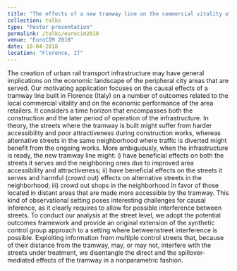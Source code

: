 ```yaml
---
title: "The effects of a new tramway line on the commercial vitality of peripheral neighborhoods"
collection: talks
type: "Poster presentation"
permalink: /talks/eurocim2018
venue: "EuroCIM 2018"
date: 10-04-2018
location: "Florence, IT"
---
```


The creation of urban rail transport infrastructure may have general implications on the
economic landscape of the peripheral city areas that are served. Our motivating application focuses on the causal effects of a tramway line built in Florence (Italy) on a number
of outcomes related to the local commercial vitality and on the economic performance of
the area retailers. It considers a time horizon that encompasses both the construction
and the later period of operation of the infrastructure. In theory, the streets where the
tramway is built might suffer from harder accessibility and poor attractiveness during
construction works, whereas alternative streets in the same neighborhood where traffic
is diverted might benefit from the ongoing works. More ambiguously, when the infrastructure is ready, the new tramway line might: i) have beneficial effects on both the
streets it serves and the neighboring ones due to improved area accessibility and attractiveness; ii) have beneficial effects on the streets it serves and harmful (crowd out) effects
on alternative streets in the neighborhood; iii) crowd out shops in the neighborhood in
favor of those located in distant areas that are made more accessible by the tramway.
This kind of observational setting poses interesting challenges for causal inference, as
it clearly requires to allow for possible interference between streets. To conduct our
analysis at the street level, we adopt the potential outcomes framework and provide an
original extension of the synthetic control group approach to a setting where betweenstreet interference is possible. Exploiting information from multiple control streets that,
because of their distance from the tramway, may, or may not, interfere with the streets
under treatment, we disentangle the direct and the spillover-mediated effects of the
tramway in a nonparametric fashion.
